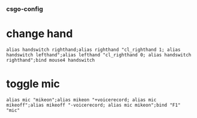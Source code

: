### csgo-config

# change hand
```alias handswitch righthand;alias righthand "cl_righthand 1; alias handswitch lefthand";alias lefthand "cl_righthand 0; alias handswitch righthand";bind mouse4 handswitch```

# toggle mic
```alias mic "mikeon";alias mikeon "+voicerecord; alias mic mikeoff";alias mikeoff "-voicerecord; alias mic mikeon";bind "F1" "mic"```

